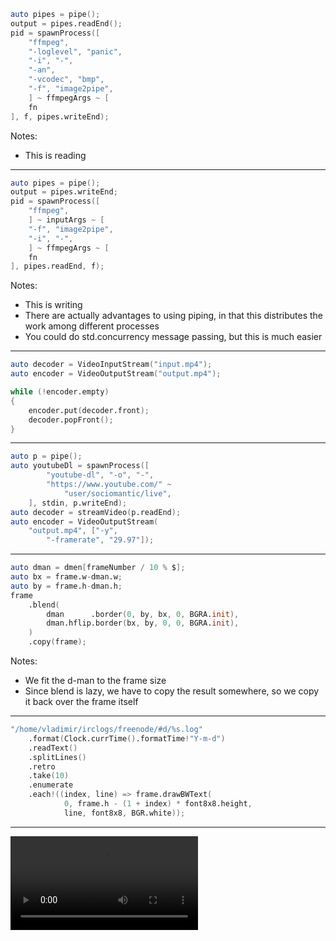 ```d
auto pipes = pipe();
output = pipes.readEnd();
pid = spawnProcess([
	"ffmpeg",
	"-loglevel", "panic",
	"-i", "-",
	"-an",
	"-vcodec", "bmp",
	"-f", "image2pipe",
	] ~ ffmpegArgs ~ [
	fn
], f, pipes.writeEnd);
```

Notes:
- This is reading

----

```d
auto pipes = pipe();
output = pipes.writeEnd;
pid = spawnProcess([
	"ffmpeg",
	] ~ inputArgs ~ [
	"-f", "image2pipe",
	"-i", "-",
	] ~ ffmpegArgs ~ [
	fn
], pipes.readEnd, f);
```

Notes:
- This is writing
- There are actually advantages to using piping, in that this distributes the work among different processes
- You could do std.concurrency message passing, but this is much easier

----

```d
auto decoder = VideoInputStream("input.mp4");
auto encoder = VideoOutputStream("output.mp4");

while (!encoder.empty)
{
	encoder.put(decoder.front);
	decoder.popFront();
}
```

<style> <ID> pre { font-size: 50%; } </style>

----

```d
auto p = pipe();
auto youtubeDl = spawnProcess([
		"youtube-dl", "-o", "-",
		"https://www.youtube.com/" ~ 
			"user/sociomantic/live",
	], stdin, p.writeEnd);
auto decoder = streamVideo(p.readEnd);
auto encoder = VideoOutputStream(
	"output.mp4", ["-y", 
		"-framerate", "29.97"]);
```

----

```d
auto dman = dmen[frameNumber / 10 % $];
auto bx = frame.w-dman.w;
auto by = frame.h-dman.h;
frame
	.blend(
		dman      .border(0, by, bx, 0, BGRA.init),
		dman.hflip.border(bx, by, 0, 0, BGRA.init),
	)
	.copy(frame);
```

<style> <ID> pre { font-size: 45%; } </style>

Notes:

- We fit the d-man to the frame size
- Since blend is lazy, we have to copy the result somewhere, so we copy it back over the frame itself

----

```d
"/home/vladimir/irclogs/freenode/#d/%s.log"
	.format(Clock.currTime().formatTime!"Y-m-d")
	.readText()
	.splitLines()
	.retro
	.take(10)
	.enumerate
	.each!((index, line) => frame.drawBWText(
			0, frame.h - (1 + index) * font8x8.height,
			line, font8x8, BGR.white));
```

<style> <ID> pre { font-size: 45%; } </style>

----

<video controls src="<DIR>/live-/video.mp4">
